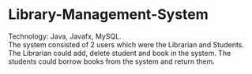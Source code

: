 # Library-Management-System
Technology: Java, Javafx, MySQL.
<br>The system consisted of 2 users which were the Librarian and Students. The Librarian could add, delete student and book in the system. The students could borrow books from the system and return them. 
